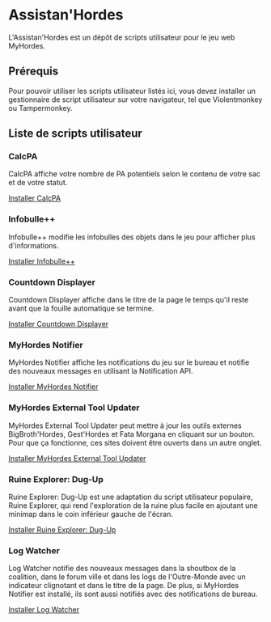 # Assistan'Hordes

L'Assistan'Hordes est un dépôt de scripts utilisateur pour le jeu web MyHordes.

## Prérequis

Pour pouvoir utiliser les scripts utilisateur listés ici, vous devez installer
un gestionnaire de script utilisateur sur votre navigateur, tel que
Violentmonkey ou Tampermonkey.

## Liste de scripts utilisateur

### CalcPA

CalcPA affiche votre nombre de PA potentiels selon le contenu de votre sac et de
votre statut.

[Installer CalcPA](/LcsTen/assistanhordes/raw/master/calcpa_myhordes.user.js)

### Infobulle++

Infobulle++ modifie les infobulles des objets dans le jeu pour afficher plus
d'informations.

[Installer Infobulle++](/LcsTen/assistanhordes/raw/master/infobullepp_myhordes.user.js)

### Countdown Displayer

Countdown Displayer affiche dans le titre de la page le temps qu'il reste avant
que la fouille automatique se termine.

[Installer Countdown Displayer](/LcsTen/assistanhordes/raw/master/countdown_display.user.js)

### MyHordes Notifier

MyHordes Notifier affiche les notifications du jeu sur le bureau et notifie des
nouveaux messages en utilisant la Notification API.

[Installer MyHordes Notifier](/LcsTen/assistanhordes/raw/master/myhordes_notifier.user.js)

### MyHordes External Tool Updater

MyHordes External Tool Updater peut mettre à jour les outils externes
BigBroth'Hordes, Gest'Hordes et Fata Morgana en cliquant sur un bouton. Pour que
ça fonctionne, ces sites doivent être ouverts dans un autre onglet.

[Installer MyHordes External Tool Updater](/LcsTen/assistanhordes/raw/master/myhordes_external_tool_updater.user.js)

### Ruine Explorer: Dug-Up

Ruine Explorer: Dug-Up est une adaptation du script utilisateur populaire, Ruine
Explorer, qui rend l'exploration de la ruine plus facile en ajoutant une minimap
dans le coin inférieur gauche de l'écran.

[Installer Ruine Explorer: Dug-Up](/LcsTen/assistanhordes/raw/master/ruine_explorer_dugup.user.js)

### Log Watcher

Log Watcher notifie des nouveaux messages dans la shoutbox de la coalition, dans
le forum ville et dans les logs de l'Outre-Monde avec un indicateur clignotant
et dans le titre de la page. De plus, si MyHordes Notifier est installé, ils
sont aussi notifiés avec des notifications de bureau.

[Installer Log Watcher](/LcsTen/assistanhordes/raw/master/log_watcher.user.js)
